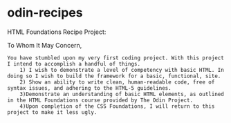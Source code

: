 # odin-recipes
HTML Foundations Recipe Project:

To Whom It May Concern,

    You have stumbled upon my very first coding project. With this project I intend to accomplish a handful of things.
        1) I wish to demonstrate a level of competency with basic HTML. In doing so I wish to build the framework for a basic, functional, site.
        2) Show an ability to write clean, human-readable code, free of syntax issues, and adhering to the HTML-5 guidelines.
        3)Demonstrate an understanding of basic HTML elements, as outlined in the HTML Foundations course provided by The Odin Project.
        4)Upon completion of the CSS Foundations, I will return to this project to make it less ugly.
